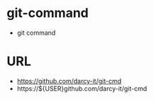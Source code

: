 # git-command
* git command

# URL
* https://github.com/darcy-it/git-cmd
* https://${USER}github.com/darcy-it/git-cmd


